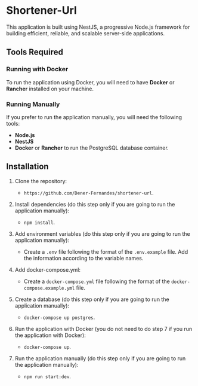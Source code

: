 
# Shortener-Url

This application is built using NestJS, a progressive Node.js framework for building efficient, reliable, and scalable server-side applications.

## Tools Required

### Running with Docker
To run the application using Docker, you will need to have **Docker** or **Rancher** installed on your machine.

### Running Manually
If you prefer to run the application manually, you will need the following tools:

- **Node.js**
- **NestJS**
- **Docker** or **Rancher** to run the PostgreSQL database container.

## Installation

1. Clone the repository:

   - `https://github.com/Dener-Fernandes/shortener-url`.

2. Install dependencies (do this step only if you are going to run the application manually):

   - `npm install`.

3. Add environment variables (do this step only if you are going to run the application manually):

   - Create a `.env` file following the format of the `.env.example` file. Add the information according to the variable names.

4. Add docker-compose.yml:

   - Create a `docker-compose.yml` file following the format of the `docker-compose.example.yml` file. 

5. Create a database (do this step only if you are going to run the application manually):

   - `docker-compose up postgres`.

6. Run the application with Docker (you do not need to do step 7 if you run the application with Docker):

   - `docker-compose up`.

7. Run the application manually (do this step only if you are going to run the application manually):

   - `npm run start:dev`.
